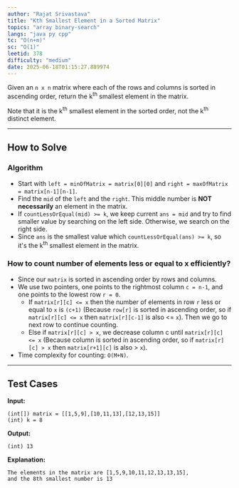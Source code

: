 ```yaml
---
author: "Rajat Srivastava"
title: "Kth Smallest Element in a Sorted Matrix"
topics: "array binary-search"
langs: "java py cpp"
tc: "O(n+m)"
sc: "O(1)"
leetid: 378
difficulty: "medium"
date: 2025-06-18T01:15:27.889974
---
```


Given an `n x n` matrix where each of the rows and columns is sorted in ascending order, 
return the k<sup>th</sup> smallest element in the matrix.

Note that it is the k<sup>th</sup> smallest element in the sorted order, 
not the k<sup>th</sup> distinct element.

---

## How to Solve

### Algorithm
- Start with `left = minOfMatrix = matrix[0][0]` and `right = maxOfMatrix = matrix[n-1][n-1]`. 
- Find the `mid` of the `left` and the `right`. This middle number is **NOT necessarily** an element in the matrix. 
- If `countLessOrEqual(mid) >= k`, we keep current `ans = mid` and try to find smaller value by searching on the left side. Otherwise, we search on the right side. 
- Since `ans` is the smallest value which `countLessOrEqual(ans) >= k`, so it's the k<sup>th</sup> smallest element in the matrix.

### How to count number of elements less or equal to x efficiently?
- Since our `matrix` is sorted in ascending order by rows and columns. 
- We use two pointers, one points to the rightmost column `c = n-1`, and one points to the lowest row `r = 0`.
  - If `matrix[r][c] <= x` then the number of elements in row `r` less or equal to `x` is `(c+1)` (Because `row[r]` is sorted in ascending order, so if `matrix[r][c] <= x` then `matrix[r][c-1]` is also <= `x`). 
  Then we go to next row to continue counting.
  - Else if `matrix[r][c] > x`, we decrease column c until `matrix[r][c] <= x` (Because column is sorted in ascending order, so if `matrix[r][c] > x` then `matrix[r+1][c]` is also > `x`). 
- Time complexity for counting: `O(M+N)`.

---

## Test Cases

**Input:**
```
(int[]) matrix = [[1,5,9],[10,11,13],[12,13,15]]
(int) k = 8
```

**Output:**
```
(int) 13
```

**Explanation:**
```
The elements in the matrix are [1,5,9,10,11,12,13,13,15], 
and the 8th smallest number is 13
```